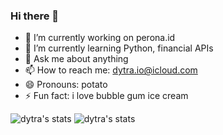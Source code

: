### Hi there 👋


- 🔭 I’m currently working on perona.id
- 🌱 I’m currently learning Python, financial APIs
- 💬 Ask me about anything
- 📫 How to reach me: dytra.io@icloud.com
- 😄 Pronouns: potato
- ⚡ Fun fact: i love bubble gum ice cream

![dytra's stats](https://github-readme-stats.vercel.app/api?username=dytra&count_private=true&show_icons=true&theme=radical&)
![dytra's stats](https://github-readme-stats.vercel.app/api/top-langs?username=dytra&show_icons=true&theme=radical&&layout=compact)
